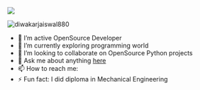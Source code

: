 

<!--
**diwakarjaiswal880/diwakarjaiswal880** is a ✨ _special_ ✨ repository because its `README.md` (this file) appears on your GitHub profile.

Here are some ideas to get you started:

- 🔭 I’m currently working on ...
- 🌱 I’m currently learning ...
- 👯 I’m looking to collaborate on ...
- 🤔 I’m looking for help with ...
- 💬 Ask me about ...
- 📫 How to reach me: ...
- 😄 Pronouns: ...
- ⚡ Fun fact: ...
-->




![](https://visitor-badge.glitch.me/badge?page_id=diwakarjaiswal880.diwakarjaiswal880)

![diwakarjaiswal880](https://github-readme-stats.vercel.app/api?username=diwakarjaiswal880&show_icons=true&title_color=fff&icon_color=79ff97&text_color=ffffff&bg_color=151515)




- 🔭 I’m active OpenSource Developer
- 🌱 I’m currently exploring programming world
- 👯 I’m looking to collaborate on OpenSource Python projects
- 💬 Ask me about anything [here](https://github.com/diwakarjaiswal880/diwakarjaiswal880/issues)
- 📫 How to reach me: 
- ⚡ Fun fact: I did diploma in Mechanical Engineering







  

